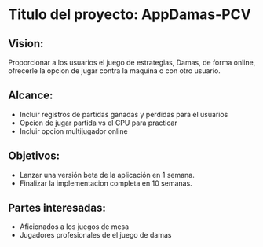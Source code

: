 # Titulo del proyecto: AppDamas-PCV

## Vision: 
Proporcionar a los usuarios el juego de estrategias, Damas, de forma online, ofrecerle la opcion de jugar contra la maquina o con otro usuario.

## Alcance: 
* Incluir registros de partidas ganadas y perdidas para el usuarios
* Opcion de jugar partida vs el CPU para practicar
* Incluir opcion multijugador online

## Objetivos:
* Lanzar una versión beta de la aplicación en 1 semana.
* Finalizar la implementacion completa en 10 semanas.

## Partes interesadas:
* Aficionados a los juegos de mesa
* Jugadores profesionales de el juego de damas
